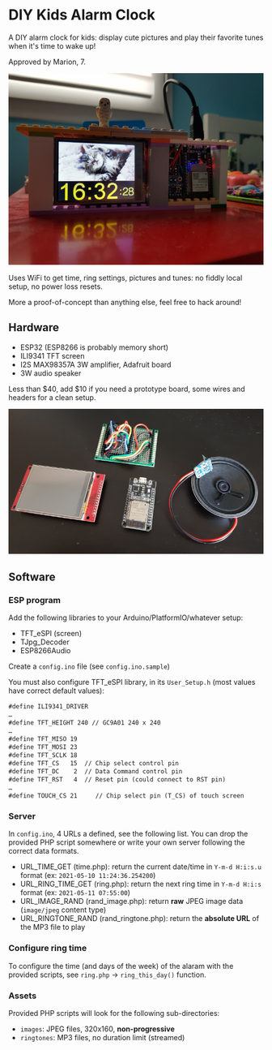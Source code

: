 # DIY Kids Alarm Clock

A DIY alarm clock for kids: display cute pictures and play their favorite tunes when it's time to wake up!

Approved by Marion, 7.

![DIY alarm clock](https://github.com/Xfennec/kids-alarm-clock/raw/main/doc/images/cased.jpg)

Uses WiFi to get time, ring settings, pictures and tunes: no fiddly local setup, no power loss resets.

More a proof-of-concept than anything else, feel free to hack around!

## Hardware
 - ESP32 (ESP8266 is probably memory short)
 - ILI9341 TFT screen
 - I2S MAX98357A 3W amplifier, Adafruit board
 - 3W audio speaker

Less than $40, add $10 if you need a prototype board, some wires and headers for a clean setup.

![alarm clock components](https://github.com/Xfennec/kids-alarm-clock/raw/main/doc/images/components.jpg)

## Software

### ESP program
Add the following libraries to your Arduino/PlatformIO/whatever setup:
 - TFT_eSPI (screen)
 - TJpg_Decoder
 - ESP8266Audio

Create a `config.ino` file (see `config.ino.sample`)

You must also configure TFT_eSPI library, in its `User_Setup.h` (most values have correct default values):
```
#define ILI9341_DRIVER
…
#define TFT_HEIGHT 240 // GC9A01 240 x 240
…
#define TFT_MISO 19
#define TFT_MOSI 23
#define TFT_SCLK 18
#define TFT_CS   15  // Chip select control pin
#define TFT_DC    2  // Data Command control pin
#define TFT_RST   4  // Reset pin (could connect to RST pin)
…
#define TOUCH_CS 21     // Chip select pin (T_CS) of touch screen
```

### Server
In `config.ino`, 4 URLs a defined, see the following list.
You can drop the provided PHP script somewhere or write your own server following the correct data formats.

- URL_TIME_GET (time.php): return the current date/time in `Y-m-d H:i:s.u` format (ex: `2021-05-10 11:24:36.254200`)
- URL_RING_TIME_GET (ring.php): return the next ring time in `Y-m-d H:i:s` format (ex: `2021-05-11 07:55:00`)
- URL_IMAGE_RAND (rand_image.php): return **raw** JPEG image data (`image/jpeg` content type)
- URL_RINGTONE_RAND (rand_ringtone.php): return the **absolute URL** of the MP3 file to play

### Configure ring time

To configure the time (and days of the week) of the alaram with the provided scripts, see `ring.php` → `ring_this_day()` function.

### Assets
Provided PHP scripts will look for the following sub-directories:

 - `images`: JPEG files, 320x160, **non-progressive**
 - `ringtones`: MP3 files, no duration limit (streamed)
